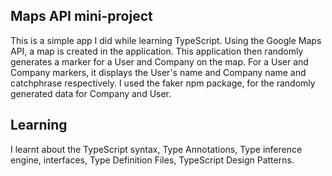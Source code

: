## Maps API mini-project

This is a simple app I did while learning TypeScript.
Using the Google Maps API, a map is created in the application.
This application then randomly generates a marker for a User and Company on the map.
For a User and Company markers, it displays the User's name and Company name and catchphrase respectively.
I used the faker npm package, for the randomly generated data for Company and User.

## Learning

I learnt about the TypeScript syntax, Type Annotations, Type inference engine, interfaces, Type Definition Files, TypeScript Design Patterns.
